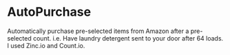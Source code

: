 # AutoPurchase
Automatically purchase pre-selected items from Amazon after a pre-selected count. i.e. Have laundry detergent sent to your door after 64 loads.
I used Zinc.io and Count.io.
